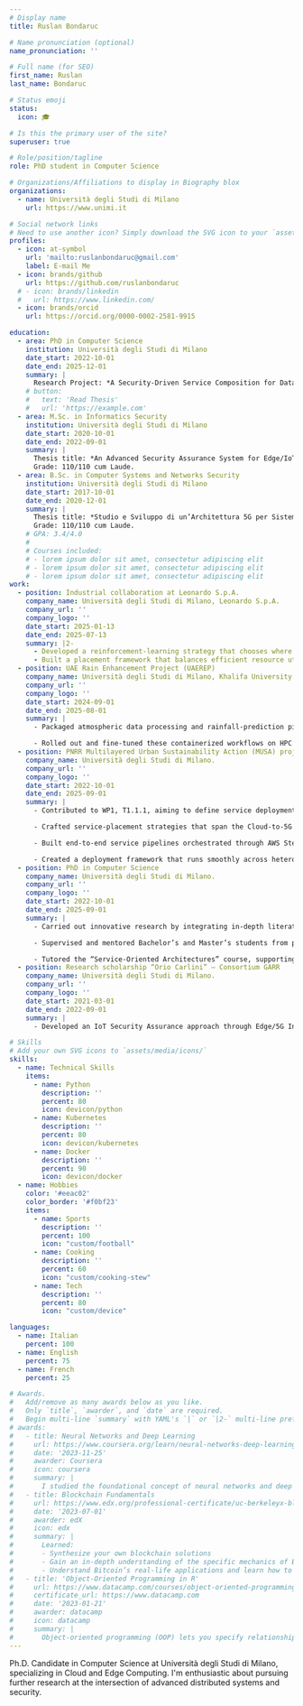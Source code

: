 ```yaml
---
# Display name
title: Ruslan Bondaruc

# Name pronunciation (optional)
name_pronunciation: ''

# Full name (for SEO)
first_name: Ruslan
last_name: Bondaruc

# Status emoji
status:
  icon: 🎓

# Is this the primary user of the site?
superuser: true

# Role/position/tagline
role: PhD student in Computer Science

# Organizations/Affiliations to display in Biography blox
organizations:
  - name: Università degli Studi di Milano
    url: https://www.unimi.it

# Social network links
# Need to use another icon? Simply download the SVG icon to your `assets/media/icons/` folder.
profiles:
  - icon: at-symbol
    url: 'mailto:ruslanbondaruc@gmail.com'
    label: E-mail Me
  - icon: brands/github
    url: https://github.com/ruslanbondaruc
  # - icon: brands/linkedin
  #   url: https://www.linkedin.com/
  - icon: brands/orcid
    url: https://orcid.org/0000-0002-2581-9915

education:
  - area: PhD in Computer Science
    institution: Università degli Studi di Milano
    date_start: 2022-10-01
    date_end: 2025-12-01
    summary: |
      Research Project: *A Security-Driven Service Composition for Data-Intensive Pipelines in Cloud-Edge Continuum*.
    # button:
    #   text: 'Read Thesis'
    #   url: 'https://example.com'
  - area: M.Sc. in Informatics Security
    institution: Università degli Studi di Milano
    date_start: 2020-10-01
    date_end: 2022-09-01
    summary: |
      Thesis title: *An Advanced Security Assurance System for Edge/IoT Environments*.
      Grade: 110/110 cum Laude. 
  - area: B.Sc. in Computer Systems and Networks Security
    institution: Università degli Studi di Milano
    date_start: 2017-10-01
    date_end: 2020-12-01
    summary: |
      Thesis title: *Studio e Sviluppo di un’Architettura 5G per Sistemi di Intrusion Detection*.
      Grade: 110/110 cum Laude.
    # GPA: 3.4/4.0
    #
    # Courses included:
    # - lorem ipsum dolor sit amet, consectetur adipiscing elit
    # - lorem ipsum dolor sit amet, consectetur adipiscing elit
    # - lorem ipsum dolor sit amet, consectetur adipiscing elit
work:
  - position: Industrial collaboration at Leonardo S.p.A.
    company_name: Università degli Studi di Milano, Leonardo S.p.A.
    company_url: ''
    company_logo: ''
    date_start: 2025-01-13
    date_end: 2025-07-13
    summary: |2-
      - Developed a reinforcement-learning strategy that chooses where to deploy services across the Cloud-Edge continuum, using security attributes to steer the optimization.
      - Built a placement framework that balances efficient resource utilization with strict adherence to security constraints.
  - position: UAE Rain Enhancement Project (UAEREP)
    company_name: Università degli Studi di Milano, Khalifa University.
    company_url: ''
    company_logo: ''
    date_start: 2024-09-01
    date_end: 2025-08-01
    summary: |
      - Packaged atmospheric data processing and rainfall-prediction pipelines into containers and orchestrated them across high-performance computing platforms.

      - Rolled out and fine-tuned these containerized workflows on HPC clusters to maximize performance.
  - position: PNRR Multilayered Urban Sustainability Action (MUSA) project
    company_name: Università degli Studi di Milano.
    company_url: ''
    company_logo: ''
    date_start: 2022-10-01
    date_end: 2025-09-01
    summary: |
      - Contributed to WP1, T1.1.1, aiming to define service deployment strategies in the Cloud-to-5G Edge Continuum, including AWS and private Cloud infrastructures.

      - Crafted service-placement strategies that span the Cloud-to-5G Edge continuum, seamlessly combining AWS with private-cloud resources.

      - Built end-to-end service pipelines orchestrated through AWS Step Functions and EKS.

      - Created a deployment framework that runs smoothly across heterogeneous computing platforms.
  - position: PhD in Computer Science
    company_name: Università degli Studi di Milano.
    company_url: ''
    company_logo: ''
    date_start: 2022-10-01
    date_end: 2025-09-01
    summary: |
      - Carried out innovative research by integrating in-depth literature reviews, experimental work, and prototype development.

      - Supervised and mentored Bachelor’s and Master’s students from project inception all the way to their final defenses.

      - Tutored the “Service-Oriented Architectures” course, supporting learners throughout the term and assessing them in the final exams.
  - position: Research scholarship “Orio Carlini” – Consortium GARR
    company_name: Università degli Studi di Milano.
    company_url: ''
    company_logo: ''
    date_start: 2021-03-01
    date_end: 2022-09-01
    summary: |
      - Developed an IoT Security Assurance approach through Edge/5G Infrastructure.

# Skills
# Add your own SVG icons to `assets/media/icons/`
skills:
  - name: Technical Skills
    items:
      - name: Python
        description: ''
        percent: 80
        icon: devicon/python
      - name: Kubernetes
        description: ''
        percent: 80
        icon: devicon/kubernetes
      - name: Docker
        description: ''
        percent: 90
        icon: devicon/docker
  - name: Hobbies
    color: '#eeac02'
    color_border: '#f0bf23'
    items:
      - name: Sports
        description: ''
        percent: 100
        icon: "custom/football"
      - name: Cooking
        description: ''
        percent: 60
        icon: "custom/cooking-stew"
      - name: Tech
        description: ''
        percent: 80
        icon: "custom/device"

languages:
  - name: Italian
    percent: 100
  - name: English
    percent: 75
  - name: French
    percent: 25

# Awards.
#   Add/remove as many awards below as you like.
#   Only `title`, `awarder`, and `date` are required.
#   Begin multi-line `summary` with YAML's `|` or `|2-` multi-line prefix and indent 2 spaces below.
# awards:
#   - title: Neural Networks and Deep Learning
#     url: https://www.coursera.org/learn/neural-networks-deep-learning
#     date: '2023-11-25'
#     awarder: Coursera
#     icon: coursera
#     summary: |
#       I studied the foundational concept of neural networks and deep learning. By the end, I was familiar with the significant technological trends driving the rise of deep learning; build, train, and apply fully connected deep neural networks; implement efficient (vectorized) neural networks; identify key parameters in a neural network’s architecture; and apply deep learning to your own applications.
#   - title: Blockchain Fundamentals
#     url: https://www.edx.org/professional-certificate/uc-berkeleyx-blockchain-fundamentals
#     date: '2023-07-01'
#     awarder: edX
#     icon: edx
#     summary: |
#       Learned:
#       - Synthesize your own blockchain solutions
#       - Gain an in-depth understanding of the specific mechanics of Bitcoin
#       - Understand Bitcoin’s real-life applications and learn how to attack and destroy Bitcoin, Ethereum, smart contracts and Dapps, and alternatives to Bitcoin’s Proof-of-Work consensus algorithm
#   - title: 'Object-Oriented Programming in R'
#     url: https://www.datacamp.com/courses/object-oriented-programming-with-s3-and-r6-in-r
#     certificate_url: https://www.datacamp.com
#     date: '2023-01-21'
#     awarder: datacamp
#     icon: datacamp
#     summary: |
#       Object-oriented programming (OOP) lets you specify relationships between functions and the objects that they can act on, helping you manage complexity in your code. This is an intermediate level course, providing an introduction to OOP, using the S3 and R6 systems. S3 is a great day-to-day R programming tool that simplifies some of the functions that you write. R6 is especially useful for industry-specific analyses, working with web APIs, and building GUIs.
---
```


Ph.D. Candidate in Computer Science at Università degli Studi di Milano, specializing in Cloud and Edge Computing.
I'm enthusiastic about pursuing further research at the intersection of advanced distributed systems and security.
